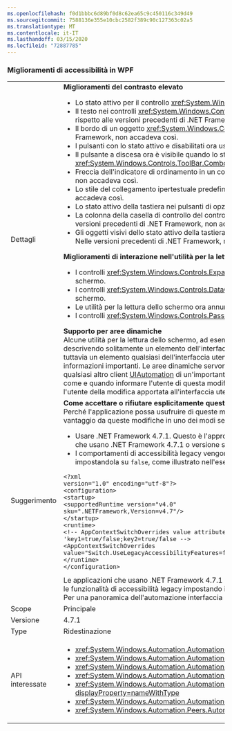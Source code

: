 ```yaml
---
ms.openlocfilehash: f0d1bbbc6d89bf0d8c62ea65c9c450116c349d49
ms.sourcegitcommit: 7588136e355e10cbc2582f389c90c127363c02a5
ms.translationtype: MT
ms.contentlocale: it-IT
ms.lasthandoff: 03/15/2020
ms.locfileid: "72887785"
---
```

### <a name="accessibility-improvements-in-wpf"></a>Miglioramenti di accessibilità in WPF

|   |   |
|---|---|
|Dettagli|**Miglioramenti del contrasto elevato**<br><ul><li>Lo stato attivo per il controllo <xref:System.Windows.Controls.Expander> ora è visibile. Nelle versioni precedenti di .NET Framework, non accadeva così.</li><li>Il testo nei controlli <xref:System.Windows.Controls.CheckBox> e <xref:System.Windows.Controls.RadioButton> selezionati ora è visualizzabile più semplicemente rispetto alle versioni precedenti di .NET Framework.</li><li>Il bordo di un oggetto <xref:System.Windows.Controls.ComboBox> disabilitato ora è dello stesso colore del testo disabilitato. Nelle versioni precedenti di .NET Framework, non accadeva così.</li><li>I pulsanti con lo stato attivo e disabilitati ora usano il colore del tema corretto. Nelle versioni precedenti di .NET Framework, non lo usavano.</li><li>Il pulsante a discesa ora è visibile quando lo stile del controllo di un oggetto <xref:System.Windows.Controls.ComboBox> è impostato su <xref:System.Windows.Controls.ToolBar.ComboBoxStyleKey?displayProperty=nameWithType>. Nelle versioni precedenti di .NET Framework, non accadeva così.</li><li>Freccia dell'indicatore di ordinamento in un controllo <xref:System.Windows.Controls.DataGrid> ora usa i colori del tema. Nelle versioni precedenti di .NET Framework, non accadeva così.</li><li>Lo stile del collegamento ipertestuale predefinito ora diventa il colore del tema corretto al passaggio del mouse. Nelle versioni precedenti di .NET Framework, non accadeva così.</li><li>Lo stato attivo della tastiera nei pulsanti di opzione ora è visibile. Nelle versioni precedenti di .NET Framework, non accadeva così.</li><li>La colonna della casella di controllo del controllo <xref:System.Windows.Controls.DataGrid> ora usa i colori previsti per il riscontro dello stato attivo della tastiera. Nelle versioni precedenti di .NET Framework, non accadeva così.</li><li>Gli oggetti visivi dello stato attivo della tastiera ora sono visibili nei controlli <xref:System.Windows.Controls.ComboBox> e <xref:System.Windows.Controls.ListBox>. Nelle versioni precedenti di .NET Framework, non accadeva così.</p></li></ul>**Miglioramenti di interazione nell'utilità per la lettura dello schermo**<br><ul><li>I controlli <xref:System.Windows.Controls.Expander> ora sono correttamente annunciati come gruppi (di espansione/compresione) dalle utilità per la lettura dello schermo.</li><li>I controlli <xref:System.Windows.Controls.DataGridCell> ora sono correttamente annunciati come cella della griglia dati (localizzata) dalle utilità per la lettura dello schermo.</li><li>Le utilità per la lettura dello schermo ora annunciano il nome di un oggetto <xref:System.Windows.Controls.ComboBox> modificabile.</li><li>I controlli <xref:System.Windows.Controls.PasswordBox> non sono più annunciati come &quot;nessun elemento visualizzato&quot; dalle utilità per la lettura dello schermo.</p></li></ul>**Supporto per aree dinamiche**<br>Alcune utilità per la lettura dello schermo, ad esempio Assistente vocale, consentono agli utenti di conoscere il contenuto dell'interfaccia utente di un'applicazione, descrivendo solitamente un elemento dell'interfaccia utente che ha attualmente lo stato attivo, poiché è probabilmente l'elemento di maggiore interesse per l'utente. Se tuttavia un elemento qualsiasi dell'interfaccia utente viene modificato sullo schermo e non ha lo stato attivo, l'utente potrebbe non riceverne notifica e perdere informazioni importanti. Le aree dinamiche servono a risolvere questo problema. Uno sviluppatore può usarle per informare l'utilità per la lettura dello schermo o qualsiasi altro client [UIAutomation](~/docs/framework/ui-automation/ui-automation-overview.md) di un'importante modifica apportata a un elemento dell'interfaccia utente. L'utilità per la lettura dello schermo può quindi decidere come e quando informare l'utente di questa modifica. La proprietà LiveSetting consente anche all'utilità per la lettura dello schermo di sapere se è importante informare l'utente della modifica apportata all'interfaccia utente.|
|Suggerimento|**Come accettare o rifiutare esplicitamente queste modifiche**<br>Perché l'applicazione possa usufruire di queste modifiche, è necessario che sia eseguita in .NET Framework 4.7.1 o versione successiva. L'applicazione può trarre vantaggio da queste modifiche in uno dei modi seguenti:<ul><li>Usare .NET Framework 4.7.1. Questo è l'approccio consigliato. Queste modifiche di accessibilità sono abilitate per impostazione predefinita nelle applicazioni WPF che usano .NET Framework 4.7.1 o versione successiva.</li><li>I comportamenti di accessibilità legacy vengono rifiutati esplicitamente aggiungendo l'[opzione di AppContext](~/docs/framework/configure-apps/file-schema/runtime/appcontextswitchoverrides-element.md) seguente alla sezione <code>&lt;runtime&gt;</code> del file app.config e impostandola su <code>false</code>, come illustrato nell'esempio seguente.</li></ul><pre><code class="lang-xml">&lt;?xml version=&quot;1.0&quot; encoding=&quot;utf-8&quot;?&gt;&#13;&#10;&lt;configuration&gt;&#13;&#10;&lt;startup&gt;&#13;&#10;&lt;supportedRuntime version=&quot;v4.0&quot; sku=&quot;.NETFramework,Version=v4.7&quot;/&gt;&#13;&#10;&lt;/startup&gt;&#13;&#10;&lt;runtime&gt;&#13;&#10;&lt;!-- AppContextSwitchOverrides value attribute is in the form of &#39;key1=true/false;key2=true/false  --&gt;&#13;&#10;&lt;AppContextSwitchOverrides value=&quot;Switch.UseLegacyAccessibilityFeatures=false&quot; /&gt;&#13;&#10;&lt;/runtime&gt;&#13;&#10;&lt;/configuration&gt;&#13;&#10;</code></pre>Le applicazioni che usano .NET Framework 4.7.1 o versione successiva e che vogliono mantenere il comportamento di accessibilità legacy possono scegliere di usare le funzionalità di accessibilità legacy impostando in modo esplicito questa opzione di AppContext su <code>true</code>.<br>Per una panoramica dell'automazione interfaccia utente, vedere [Panoramica di automazione interfaccia utente](~/docs/framework/ui-automation/ui-automation-overview.md).|
|Scope|Principale|
|Versione|4.7.1|
|Type|Ridestinazione|
|API interessate|<ul><li><xref:System.Windows.Automation.AutomationElementIdentifiers.LiveSettingProperty?displayProperty=nameWithType></li><li><xref:System.Windows.Automation.AutomationElementIdentifiers.LiveRegionChangedEvent?displayProperty=nameWithType></li><li><xref:System.Windows.Automation.AutomationLiveSetting?displayProperty=nameWithType></li><li><xref:System.Windows.Automation.AutomationProperties.LiveSettingProperty?displayProperty=nameWithType></li><li><xref:System.Windows.Automation.AutomationProperties.SetLiveSetting(System.Windows.DependencyObject,System.Windows.Automation.AutomationLiveSetting)?displayProperty=nameWithType></li><li><xref:System.Windows.Automation.AutomationProperties.GetLiveSetting(System.Windows.DependencyObject)?displayProperty=nameWithType></li><li><xref:System.Windows.Automation.Peers.AutomationPeer.GetLiveSettingCore?displayProperty=nameWithType></li></ul>|
